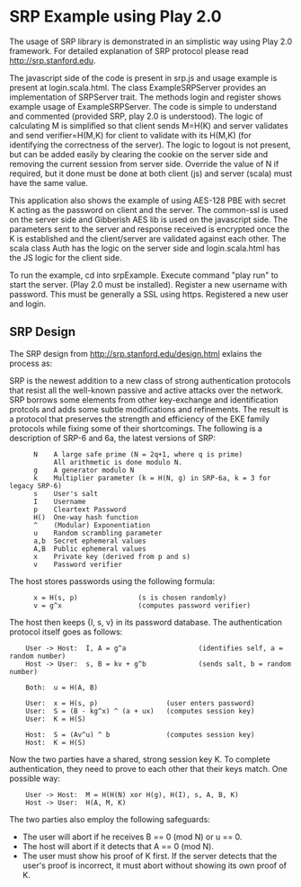 SRP Example using Play 2.0
==========================

The usage of SRP library is demonstrated in an simplistic way using Play 2.0 framework. For detailed explanation of SRP protocol please read http://srp.stanford.edu.

The javascript side of the code is present in srp.js and usage example is present at login.scala.html. The class ExampleSRPServer provides an implementation of SRPServer trait. The methods login and register shows example usage of ExampleSRPServer. The code is simple to understand and commented (provided SRP, play 2.0 is understood). The logic of calculating M is simplified so that client sends M=H(K) and server validates and send verifier=H(M,K) for client to validate with its H(M,K) (for identifying the correctness of the server). The logic to logout is not present, but can be added easily by clearing the cookie on the server side and removing the current session from server side. Override the value of N if required, but it done must be done at both client (js) and server (scala) must have the same value.

This application also shows the example of using AES-128 PBE with secret K acting as the password on client and the server. The common-ssl is used on the server side and Gibberish AES lib is used on the javascript side. The parameters sent to the server and response received is encrypted once the K is established and the client/server are validated against each other. The scala class Auth has the logic on the server side and login.scala.html has the JS logic for the client side.

To run the example, cd into srpExample. Execute command "play run" to start the server. (Play 2.0 must be installed). Register a new username with password. This must be generally a SSL using https. Registered a new user and login.

SRP Design
----------

The SRP design from http://srp.stanford.edu/design.html exlains the process as:

SRP is the newest addition to a new class of strong authentication protocols that resist all the well-known passive and active attacks over the network. SRP borrows some elements from other key-exchange and identification protcols and adds some subtle modifications and refinements. The result is a protocol that preserves the strength and efficiency of the EKE family protocols while fixing some of their shortcomings.
The following is a description of SRP-6 and 6a, the latest versions of SRP:

		  N    A large safe prime (N = 2q+1, where q is prime)
			   All arithmetic is done modulo N.
		  g    A generator modulo N
		  k    Multiplier parameter (k = H(N, g) in SRP-6a, k = 3 for legacy SRP-6)
		  s    User's salt
		  I    Username
		  p    Cleartext Password
		  H()  One-way hash function
		  ^    (Modular) Exponentiation
		  u    Random scrambling parameter
		  a,b  Secret ephemeral values
		  A,B  Public ephemeral values
		  x    Private key (derived from p and s)
		  v    Password verifier

The host stores passwords using the following formula:

		  x = H(s, p)               (s is chosen randomly)
		  v = g^x                   (computes password verifier)

The host then keeps {I, s, v} in its password database. The authentication protocol itself goes as follows:

		User -> Host:  I, A = g^a                  (identifies self, a = random number)
		Host -> User:  s, B = kv + g^b             (sends salt, b = random number)

        Both:  u = H(A, B)

        User:  x = H(s, p)                 (user enters password)
        User:  S = (B - kg^x) ^ (a + ux)   (computes session key)
        User:  K = H(S)

        Host:  S = (Av^u) ^ b              (computes session key)
        Host:  K = H(S)

Now the two parties have a shared, strong session key K. To complete authentication, they need to prove to each other that their keys match. One possible way:

		User -> Host:  M = H(H(N) xor H(g), H(I), s, A, B, K)
		Host -> User:  H(A, M, K)

The two parties also employ the following safeguards:
* The user will abort if he receives B == 0 (mod N) or u == 0.
* The host will abort if it detects that A == 0 (mod N).
* The user must show his proof of K first. If the server detects that the user's proof is incorrect, it must abort without showing its own proof of K.


